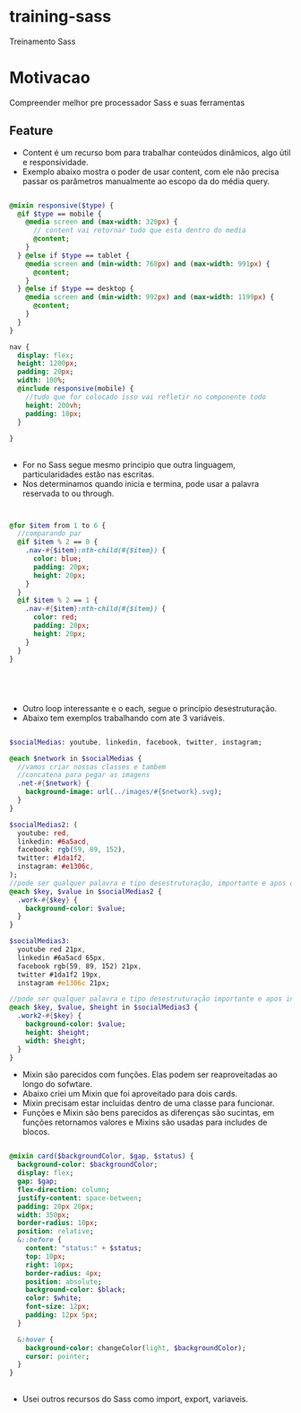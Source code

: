# training-sass
Treinamento Sass

# Motivacao
Compreender melhor pre processador Sass e suas ferramentas


## Feature
- Content é um recurso bom para trabalhar conteúdos dinâmicos, algo útil e responsividade.
- Exemplo abaixo mostra o poder de usar content, com ele não precisa passar os parâmetros manualmente ao escopo da do média query.

``` sass

@mixin responsive($type) {
  @if $type == mobile {
    @media screen and (max-width: 320px) {
      // content vai retornar tudo que esta dentro do media
      @content;
    }
  } @else if $type == tablet {
    @media screen and (min-width: 768px) and (max-width: 991px) {
      @content;
    }
  } @else if $type == desktop {
    @media screen and (min-width: 992px) and (max-width: 1199px) {
      @content;
    }
  }
}

nav {
  display: flex;
  height: 1200px;
  padding: 20px;
  width: 100%;
  @include responsive(mobile) {
    //tudo que for colocado isso vai refletir no componente todo
    height: 200vh;
    padding: 10px;
  }
  
}

```

##

- For no Sass segue mesmo principio que outra linguagem, particularidades estão nas escritas.
- Nos determinamos quando inicia e termina, pode usar a palavra reservada to ou through.

``` sass


@for $item from 1 to 6 {
  //comparando par
  @if $item % 2 == 0 {
    .nav-#{$item}:nth-child(#{$item}) {
      color: blue;
      padding: 20px;
      height: 20px;
    }
  }
  @if $item % 2 == 1 {
    .nav-#{$item}:nth-child(#{$item}) {
      color: red;
      padding: 20px;
      height: 20px;
    }
  }
}





```

##

- Outro loop interessante e o each, segue o princípio desestruturação.
- Abaixo tem exemplos trabalhando com ate 3 variáveis.


``` sass

$socialMedias: youtube, linkedin, facebook, twitter, instagram;

@each $network in $socialMedias {
  //vamos criar nossas classes e tambem
  //concatena para pegar as imagens
  .net-#{$network} {
    background-image: url(../images/#{$network}.svg);
  }
}

$socialMedias2: (
  youtube: red,
  linkedin: #6a5acd,
  facebook: rgb(59, 89, 152),
  twitter: #1da1f2,
  instagram: #e1306c,
);
//pode ser qualquer palavra e tipo desestruturação, importante e apos o in
@each $key, $value in $socialMedias2 {
  .work-#{$key} {
    background-color: $value;
  }
}

$socialMedias3: 
  youtube red 21px, 
  linkedin #6a5acd 65px,
  facebook rgb(59, 89, 152) 21px, 
  twitter #1da1f2 19px, 
  instagram #e1306c 21px;

//pode ser qualquer palavra e tipo desestruturação importante e apos in
@each $key, $value, $height in $socialMedias3 {
  .work2-#{$key} {
    background-color: $value;
    height: $height;
    width: $height;
  }
}


```

- Mixin são parecidos com funções. Elas   podem ser reaproveitadas ao longo do sofwtare.
- Abaixo criei um Mixin que foi aproveitado para dois cards.
- Mixin precisam estar incluídas dentro de uma classe para funcionar.
- Funções e Mixin são bens parecidos as diferenças são sucintas, em funções retornamos valores e Mixins são usadas para includes de blocos.

``` sass

@mixin card($backgroundColor, $gap, $status) {
  background-color: $backgroundColor;
  display: flex;
  gap: $gap;
  flex-direction: column;
  justify-content: space-between;
  padding: 20px 20px;
  width: 350px;
  border-radius: 10px;
  position: relative;
  &::before {
    content: "status:" + $status;
    top: 10px;
    right: 10px;
    border-radius: 4px;
    position: absolute;
    background-color: $black;
    color: $white;
    font-size: 12px;
    padding: 12px 5px;
  }

  &:hover {
    background-color: changeColor(light, $backgroundColor);
    cursor: pointer;
  }
}


```

##

- Usei outros recursos do Sass como import, export, variaveis.







